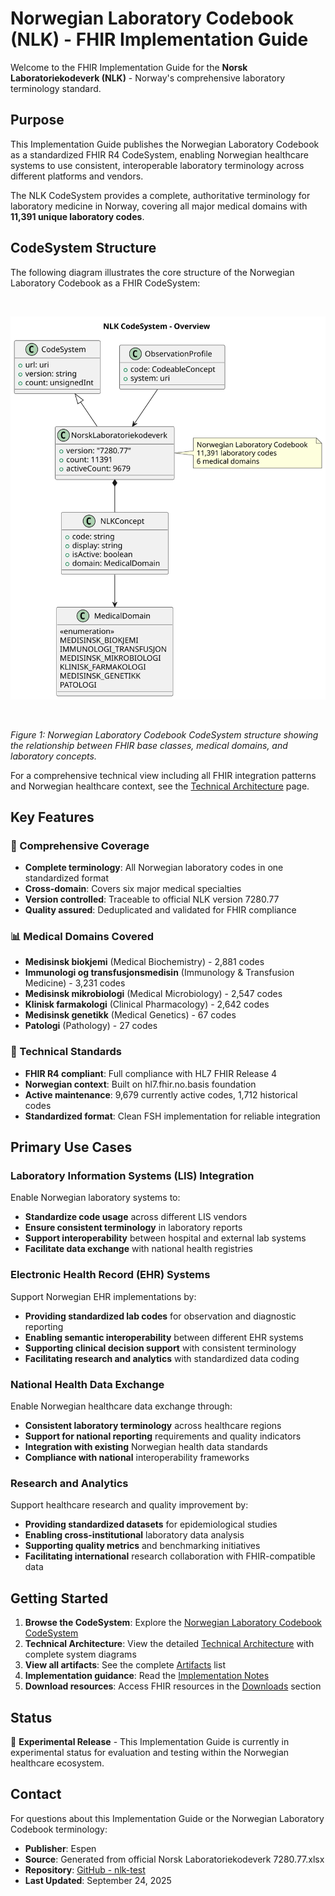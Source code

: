 # Norwegian Laboratory Codebook (NLK) - FHIR Implementation Guide

Welcome to the FHIR Implementation Guide for the **Norsk Laboratoriekodeverk (NLK)** - Norway's comprehensive laboratory terminology standard.

## Purpose

This Implementation Guide publishes the Norwegian Laboratory Codebook as a standardized FHIR R4 CodeSystem, enabling Norwegian healthcare systems to use consistent, interoperable laboratory terminology across different platforms and vendors.

The NLK CodeSystem provides a complete, authoritative terminology for laboratory medicine in Norway, covering all major medical domains with **11,391 unique laboratory codes**.

## CodeSystem Structure

The following diagram illustrates the core structure of the Norwegian Laboratory Codebook as a FHIR CodeSystem:

&nbsp;

![NLK CodeSystem Overview](nlk-overview.svg)

&nbsp;

*Figure 1: Norwegian Laboratory Codebook CodeSystem structure showing the relationship between FHIR base classes, medical domains, and laboratory concepts.*

For a comprehensive technical view including all FHIR integration patterns and Norwegian healthcare context, see the [Technical Architecture](architecture.html) page.

## Key Features

### 🧬 Comprehensive Coverage

- **Complete terminology**: All Norwegian laboratory codes in one standardized format
- **Cross-domain**: Covers six major medical specialties
- **Version controlled**: Traceable to official NLK version 7280.77
- **Quality assured**: Deduplicated and validated for FHIR compliance

### 📊 Medical Domains Covered

- **Medisinsk biokjemi** (Medical Biochemistry) - 2,881 codes
- **Immunologi og transfusjonsmedisin** (Immunology & Transfusion Medicine) - 3,231 codes
- **Medisinsk mikrobiologi** (Medical Microbiology) - 2,547 codes
- **Klinisk farmakologi** (Clinical Pharmacology) - 2,642 codes
- **Medisinsk genetikk** (Medical Genetics) - 67 codes
- **Patologi** (Pathology) - 27 codes

### 🔧 Technical Standards

- **FHIR R4 compliant**: Full compliance with HL7 FHIR Release 4
- **Norwegian context**: Built on hl7.fhir.no.basis foundation
- **Active maintenance**: 9,679 currently active codes, 1,712 historical codes
- **Standardized format**: Clean FSH implementation for reliable integration

## Primary Use Cases

### Laboratory Information Systems (LIS) Integration

Enable Norwegian laboratory systems to:

- **Standardize code usage** across different LIS vendors
- **Ensure consistent terminology** in laboratory reports
- **Support interoperability** between hospital and external lab systems
- **Facilitate data exchange** with national health registries

### Electronic Health Record (EHR) Systems

Support Norwegian EHR implementations by:

- **Providing standardized lab codes** for observation and diagnostic reporting
- **Enabling semantic interoperability** between different EHR systems
- **Supporting clinical decision support** with consistent terminology
- **Facilitating research and analytics** with standardized data coding

### National Health Data Exchange

Enable Norwegian healthcare data exchange through:

- **Consistent laboratory terminology** across healthcare regions
- **Support for national reporting** requirements and quality indicators  
- **Integration with existing** Norwegian health data standards
- **Compliance with national** interoperability frameworks

### Research and Analytics

Support healthcare research and quality improvement by:

- **Providing standardized datasets** for epidemiological studies
- **Enabling cross-institutional** laboratory data analysis
- **Supporting quality metrics** and benchmarking initiatives
- **Facilitating international** research collaboration with FHIR-compatible data

## Getting Started

1. **Browse the CodeSystem**: Explore the [Norwegian Laboratory Codebook CodeSystem](CodeSystem-norsk-laboratoriekodeverk.html)
2. **Technical Architecture**: View the detailed [Technical Architecture](architecture.html) with complete system diagrams
3. **View all artifacts**: See the complete [Artifacts](artifacts.html) list
4. **Implementation guidance**: Read the [Implementation Notes](implementation.html)
5. **Download resources**: Access FHIR resources in the [Downloads](downloads.html) section

## Status

🚧 **Experimental Release** - This Implementation Guide is currently in experimental status for evaluation and testing within the Norwegian healthcare ecosystem.

## Contact

For questions about this Implementation Guide or the Norwegian Laboratory Codebook terminology:

- **Publisher**: Espen
- **Source**: Generated from official Norsk Laboratoriekodeverk 7280.77.xlsx
- **Repository**: [GitHub - nlk-test](https://github.com/rockphotog/)
- **Last Updated**: September 24, 2025
